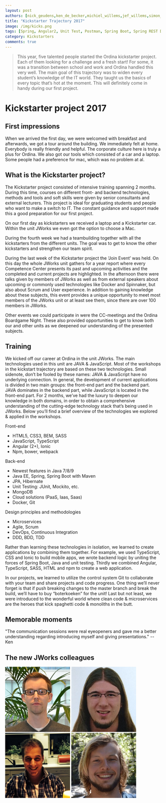 ```yaml
---
layout: post
authors: [nick_geudens,ken_de_becker,michiel_willems,jef_willems,simon_buysse]
title: "Kickstarter Trajectory 2017"
image: /img/kicks.png
tags: [Spring, Angular2, Unit Test, Postman, Spring Boot, Spring REST Docs]
category: Kickstarters
comments: true
---
```


>This year, five talented people started the Ordina kickstarter project. Each of them looking for a challenge and a 
fresh start! For some, it was a transition between school and work and Ordina handled this very well. The main goal 
of this trajectory was to widen every student’s knowledge of the IT world. They taught us the basics of every topic 
that’s hot at the moment. This will definitely come in handy during our first project.

# Kickstarter project 2017

## First impressions

When we arrived the first day, we were welcomed with breakfast and afterwards, we got a tour around the building. 
We immediately felt at home. Everybody is really friendly and helpful. The corporate culture here is truly a plus for Ordina.
We also got our tools which consisted of a car and a laptop. Some people had a preference for mac, which was no problem at al.  

## What is the Kickstarter project?

The Kickstarter project consisted of intensive training spanning 2 months. During this time, courses on different 
front- and backend technologies, methods and tools and soft skills were given by senior consultants and external 
lecturers. This project is ideal for graduating students and people who want to make a switch to IT. 
The constant guidance and support made this a good preparation for our first project.

On our first day as kickstarters we received a laptop and a Kickstarter car. Within the unit JWorks we even got the 
option to choose a Mac.

During the fourth week we had a teambuilding together with all the kickstarters from the different units. The goal was to 
get to know the other kickstarters and strengthen our team spirit.

During the last week of the Kickstarter project the ‘Join Event’ was held. On this day the whole JWorks unit gathers 
for a year report where every Competence Center presents its past and upcoming activities and the completed and current
projects are highlighted. In the afternoon there were talks given by members of JWorks as well as from external speakers 
about upcoming or commonly used technologies like Docker and Spinnaker, but also about Scrum and User experience. In 
addition to gaining knowledge about these subjects, this event provides a unique opportunity to meet most members of the 
JWorks unit or at least see them, since there are over 100 members in JWorks.

Other events we could participate in were the CC-meetings and the Ordina Boardgame Night. These also provided 
opportunities to get to know both our and other units as we deepened our understanding of the presented subjects. 

## Training

We kicked off our career at Ordina in the unit JWorks. The main technologies used in this unit are JAVA & JavaScript. 
Most of the workshops in the kickstart trajectory are based on these two technologies. Small sidenote, don’t be fooled 
by these names: JAVA & JavaScript have no underlying connection. In general, the development of current applications is 
divided in two main groups: the front-end part and the backend part. JAVA dominates in the backend part, while JavaScript 
is located in the front-end part. For 2 months, we’ve had the luxury to deepen our knowledge in both domains, in order 
to obtain a comprehensive understanding of the cutting-edge technology stack that’s being used in JWorks. Below you’ll 
find a brief overview of the technologies we explored & applied in the workshops.

Front-end
  * HTML5, CSS3, BEM, SASS
  * JavaScript, TypeScript
  * Angular (2+), Ionic
  * Npm, bower, webpack

Back-end
  * Newest features in Java 7/8/9
  * Java EE, Spring, Spring Boot with Maven
  * JPA, Hibernate
  * Unit Testing: JUnit, Mockito, etc. 
  * MongoDB
  * Cloud solutions (PaaS, Iaas, Saas)
  * Docker, Git

Design principles and methodologies
  * Microservices 
  * Agile, Scrum 
  * DevOps, Continuous Integration
  * DDD, BDD, TDD

Rather than learning these technologies in isolation, we learned to create applications by combining them together. 
For example, we used TypeScript, CSS and Ionic to build mobile apps, we wrote backend logic by uniting the forces of 
Spring Boot, Java and unit testing. Thirdly we combined Angular, TypeScript, SASS, HTML and npm to create a web application. 

In our projects, we learned to utilize the control system Git to collaborate with your team and share projects and code 
progress. One thing we’ll never forget is that if push breaking changes to the master branch and break the build, we’ll 
have to buy “boterkoeken” for the unit! Last but not least, we were introduced to the wonderful world where clean code & 
microservices are the heroes that kick spaghetti code & monoliths in the butt. 

## Memorable moments

"The communication sessions were real eyeopeners and gave me a better understanding regarding introducing myself and 
giving presentations." -- Ken


## The new JWorks colleagues

<span class="image left "><img class="p-image" alt="Ken De Becker" width="210px"  src="/img/kickstarters/2017/ken-de-becker.jpg" /></span>
<span class="image left "><img class="p-image" alt="Michiel Willems" width="210px"  src="/img/kickstarters/2017/michiel-willems.jpg" /></span>
<span class="image left "><img class="p-image" alt="Jef Willems" width="210px"  src="/img/kickstarters/2017/jef-willems.jpg" /></span>
<span class="image left "><img class="p-image" alt="Simon Buysse" width="210px"  src="/img/kickstarters/2017/simon-buysse.jpg" /></span>

